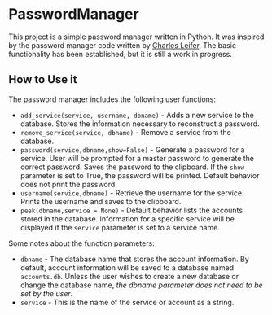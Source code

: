 # PasswordManager
This project is a simple password manager written in Python. It was inspired by the password manager code written by [Charles Leifer](http://charlesleifer.com/blog/creating-a-personal-password-manager/). The basic functionality has been established, but it is still a work in progress.

## How to Use it
The password manager includes the following user functions:

- `add_service(service, username, dbname)` - Adds a new service to the database. Stores the information necessary to reconstruct a password.
- `remove_service(service, dbname)` - Remove a service from the database.
- `password(service,dbname,show=False)` - Generate a password for a service. User will be prompted for a master password to generate the correct password. Saves the password to the clipboard. If the `show` parameter is set to True, the password will be printed. Default behavior does not print the password.
- `username(service,dbname)` - Retrieve the username for the service. Prints the username and saves to the clipboard.
- `peek(dbname,service = None)` - Default behavior lists the accounts stored in the database. Information for a specific service will be displayed if the `service` parameter is set to a service name.

Some notes about the function parameters:
- `dbname` - The database name that stores the account information. By default, account information will be saved to a database named `accounts.db`. Unless the user wishes to create a new database or change the database name, *the dbname parameter does not need to be set by the user*.
- `service` - This is the name of the service or account as a string.

